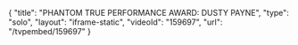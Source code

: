 {
    "title": "PHANTOM TRUE PERFORMANCE AWARD: DUSTY PAYNE",
    "type": "solo",
    "layout": "iframe-static",
    "videoId": "159697",
    "url": "\/tvpembed\/159697"
}
